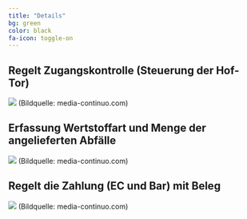 ```yaml
---
title: "Details"
bg: green 
color: black
fa-icon: toggle-on
---
```

<!--
## Details
-->

## Regelt Zugangskontrolle (Steuerung der Hof- Tor)

**![](https://lh7-us.googleusercontent.com/P2-HHd_ti5ep4IoIQ1PRkIc0Mri_RKRMyip1e4Bfsq6RtAmV_NtxkfEOjubQEXVHUk5CaQtlLOURtTE0HPB74sXvJCVYSut_QVegXYfMUjCUPuAWQY8fK9XkbnrmgBdkb4xXIrEMfIVQxg9UkZfuUHc)** (Bildquelle: media-continuo.com)

## Erfassung Wertstoffart und Menge der angelieferten Abfälle 
**![](https://lh7-us.googleusercontent.com/OseHZIhL5DUT0B34k1_t7vF6lwCU4DNZrySH-8vwrK-q17YHyCuVKn6ByD0DJN_oEVNYpmXTfGklBv0Z9mJFh-GyjlEzX86dGPNlNH9WHqWMYpjNQmh9e_mTeZNDtESyc7hPz4Bm3rxdoGnn3eBO6Js)**
(Bildquelle: media-continuo.com)

## Regelt die Zahlung (EC und Bar) mit Beleg 

**![](https://lh7-us.googleusercontent.com/iHXUyjdnd6mJjaYwIKObPmf2lLLcfwTp3ZJ6PTRjnvmwRxNQrpJ5BMb_QGbxrsh4Kx0gPecxENHXh8nHhy3DMIGWoYr58NYmxPL2e4DPFH_R9MYyCSs1dV-wZAYxCa2H1W1pnHGez1DpHH3p-sQa1e0)**
(Bildquelle: media-continuo.com)





